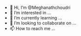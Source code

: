 - 👋 Hi, I’m @Meghanathchoudri
- 👀 I’m interested in ...
- 🌱 I’m currently learning ...
- 💞️ I’m looking to collaborate on ...
- 📫 How to reach me ...

<!---
Meghanathchoudri/Meghanathchoudri is a ✨ special ✨ repository because its `README.md` (this file) appears on your GitHub profile.
You can click the Preview link to take a look at your changes.
--->
